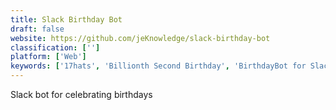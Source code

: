 ```yaml
---
title: Slack Birthday Bot
draft: false 
website: https://github.com/jeKnowledge/slack-birthday-bot
classification: ['']
platform: ['Web']
keywords: ['17hats', 'Billionth Second Birthday', 'BirthdayBot for Slack', 'Birthdayrama', 'Birthdays Reminder', 'Brigade POS', 'CAKE', 'Cupcake', 'DemandTools', 'Doppels', 'Grove', 'Hatch', 'LifeCouple', 'Monstuz', 'PackBurro', 'Rembo', 'Reminder', 'Twist', 'Wherat']
---
```

Slack bot for celebrating birthdays
